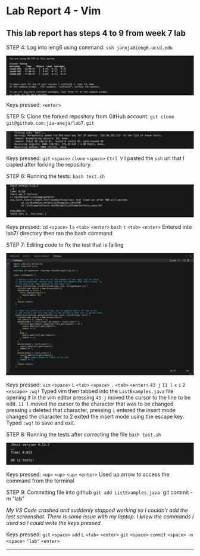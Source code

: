 # Lab Report 4 - Vim
## This lab report has steps 4 to 9 from week 7 lab

STEP 4: Log into ieng6 using command:
`ssh janeja@ieng6.ucsd.edu`

![Image](https://github.com/jia-aneja/cse15l-lab-reports/blob/main/IMG_0016.jpeg)

Keys pressed: `<enter>`

STEP 5: Clone the forked repository from GitHub account:
`git clone git@github.com:jia-aneja/lab7.git`

![Image](https://github.com/jia-aneja/cse15l-lab-reports/blob/main/IMG_0017.jpeg)

Keys pressed: `git` `<space>` `clone` `<space>` `Ctrl V`
I pasted the `ssh` url that I copied after forking the repository.

STEP 6: Running the tests:
`bash test.sh`

![Image](https://github.com/jia-aneja/cse15l-lab-reports/blob/main/IMG_0018.jpeg)

Keys pressed: `cd` `<space>` `la` `<tab>` `<enter>` `bash` `t` `<tab>` `<enter>`
Entered into lab7/ directory then ran the bash command

STEP 7: Editing code to fix the test that is failing

![Image](https://github.com/jia-aneja/cse15l-lab-reports/blob/main/IMG_0019.jpeg)

Keys pressed: `vim` `<space>` `L` `<tab>` `<space>` `.` `<tab>` `<enter>` `43 j` `11 l` `x` `i` `2` `<escape>` `:wq!`
Typed vim then tabbed into the `ListExamples.java` file opening it in the vim editor
pressing `43 j` moved the cursor to the line to be edit. 
`11 l` moved the cursor to the character that was to be changed
pressing `x` deleted that character, pressing `i` entered the insert mode
changed the character to 2 exited the insert mode using the escape key.
Typed `:wq!` to save and exit.

STEP 8: Running the tests after correcting the file
`bash test.sh`

![Image](https://github.com/jia-aneja/cse15l-lab-reports/blob/main/IMG_0020.jpeg)

Keys pressed: `<up>` `<up>` `<up>` `<enter>`
Used up arrow to access the command from the terminal

STEP 9: Committing file into github
`git add ListExamples.java`
`git commit -m "lab"

*My VS Code crashed and suddenly stopped working so I couldn't add the last screenshot. There is some issue with my laptop. 
I knew the commands I used so I could write the keys pressed.*

Keys pressed: `git` `<space>` `add` `L` `<tab>` `<enter>` `git` `<space>` `commit` `<space>` `-m` `<space>` `"lab"` `<enter>`

***
